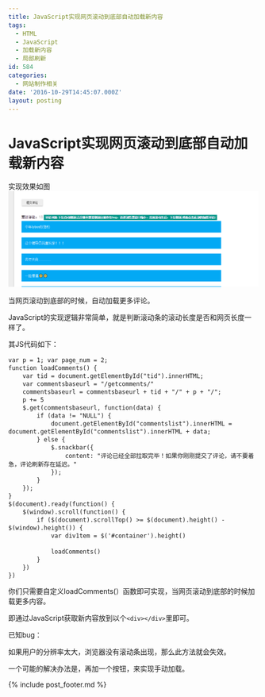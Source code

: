 ```yaml
---
title: JavaScript实现网页滚动到底部自动加载新内容
tags:
  - HTML
  - JavaScript
  - 加载新内容
  - 局部刷新
id: 584
categories:
  - 网站制作相关
date: '2016-10-29T14:45:07.000Z'
layout: posting
---
```


# JavaScript实现网页滚动到底部自动加载新内容

实现效果如图[![QQ&#x622A;&#x56FE;20161029143852](https://raw.githubusercontent.com/ankanch/blog/master/images/wp-content/uploads/2016/10/QQ截图20161029143852.png)](https://raw.githubusercontent.com/ankanch/blog/master/images/wp-content/uploads/2016/10/QQ截图20161029143852.png)

当网页滚动到底部的时候，自动加载更多评论。

JavaScript的实现逻辑非常简单，就是判断滚动条的滚动长度是否和网页长度一样了。

其JS代码如下：
```JS
var p = 1; var page_num = 2;
function loadComments() {
    var tid = document.getElementById("tid").innerHTML;
    var commentsbaseurl = "/getcomments/"
    commentsbaseurl = commentsbaseurl + tid + "/" + p + "/";
    p += 5
    $.get(commentsbaseurl, function(data) {
        if (data != "NULL") {
            document.getElementById("commentslist").innerHTML = document.getElementById("commentslist").innerHTML + data;
        } else {
            $.snackbar({
                content: "评论已经全部拉取完毕！如果你刚刚提交了评论，请不要着急，评论刷新存在延迟。"
            });
        }
    });
}
$(document).ready(function() {
    $(window).scroll(function() {
        if ($(document).scrollTop() >= $(document).height() - $(window).height()) {
            var div1tem = $('#container').height()

            loadComments()
        }
    })
})
```

你们只需要自定义loadComments(）函数即可实现，当网页滚动到底部的时候加载更多内容。

即通过JavaScript获取新内容放到以个`<div></div>`里即可。

已知bug：

如果用户的分辨率太大，浏览器没有滚动条出现，那么此方法就会失效。

一个可能的解决办法是，再加一个按钮，来实现手动加载。



{% include post_footer.md %}